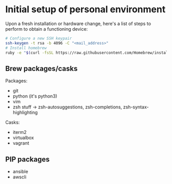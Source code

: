 # Initial setup of personal environment

Upon a fresh installation or hardware change, here's a list of steps to perform to obtain a functioning device:

```bash
# Configure a new SSH keypair
ssh-keygen -t rsa -b 4096 -C "<mail_address>"
# Install homebrew
ruby -e "$(curl -fsSL https://raw.githubusercontent.com/Homebrew/install/master/install)"

```

## Brew packages/casks

Packages:

- git
- python (it's python3)
- vim
- zsh stuff -> zsh-autosuggestions, zsh-completions, zsh-syntax-highlighting

Casks:

- iterm2
- virtualbox
- vagrant

## PIP packages

- ansible
- awscli
